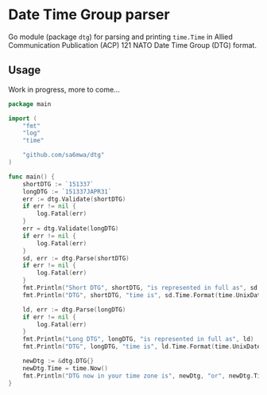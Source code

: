 # Date Time Group parser

Go module (package `dtg`) for parsing and printing `time.Time` in Allied
Communication Publication (ACP) 121 NATO Date Time Group (DTG) format.

## Usage

Work in progress, more to come...

```go
package main

import (
	"fmt"
	"log"
	"time"

	"github.com/sa6mwa/dtg"
)

func main() {
	shortDTG := `151337`
	longDTG := `151337JAPR31`
	err := dtg.Validate(shortDTG)
	if err != nil {
		log.Fatal(err)
	}
	err = dtg.Validate(longDTG)
	if err != nil {
		log.Fatal(err)
	}
	sd, err := dtg.Parse(shortDTG)
	if err != nil {
		log.Fatal(err)
	}
	fmt.Println("Short DTG", shortDTG, "is represented in full as", sd.String())
	fmt.Println("DTG", shortDTG, "time is", sd.Time.Format(time.UnixDate))

	ld, err := dtg.Parse(longDTG)
	if err != nil {
		log.Fatal(err)
	}
	fmt.Println("Long DTG", longDTG, "is represented in full as", ld)
	fmt.Println("DTG", longDTG, "time is", ld.Time.Format(time.UnixDate))

	newDtg := &dtg.DTG{}
	newDtg.Time = time.Now()
	fmt.Println("DTG now in your time zone is", newDtg, "or", newDtg.Time.Format(time.UnixDate))
}
```
